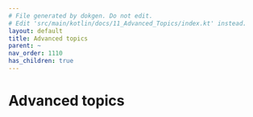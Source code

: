 ```yaml
---
# File generated by dokgen. Do not edit. 
# Edit 'src/main/kotlin/docs/11_Advanced_Topics/index.kt' instead.
layout: default
title: Advanced topics
parent: ~
nav_order: 1110
has_children: true
---
```

 
# Advanced topics 
